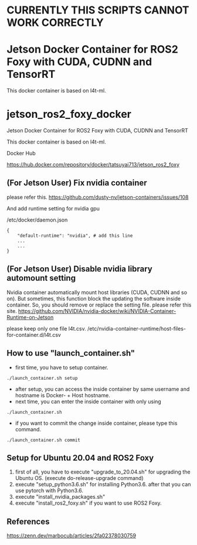 # CURRENTLY THIS SCRIPTS CANNOT WORK CORRECTLY

# Jetson Docker Container for ROS2 Foxy with CUDA, CUDNN and TensorRT

This docker container is based on l4t-ml.
# jetson_ros2_foxy_docker
Jetson Docker Container for ROS2 Foxy with CUDA, CUDNN and TensorRT

This docker container is based on l4t-ml.

Docker Hub

https://hub.docker.com/repository/docker/tatsuyai713/jetson_ros2_foxy

## (For Jetson User) Fix nvidia container
please refer this.
https://github.com/dusty-nv/jetson-containers/issues/108

And add  runtime setting for nvidia gpu

/etc/docker/daemon.json
```
{
    "default-runtime": "nvidia", # add this line
    ...
    ...
}
```

## (For Jetson User) Disable nvidia library automount setting
Nvidia container automatically mount host libraries (CUDA, CUDNN and so on).
But sometimes, this function block the updating the software inside container.
So, you should remove or replace the setting file.
please refer this site.
https://github.com/NVIDIA/nvidia-docker/wiki/NVIDIA-Container-Runtime-on-Jetson

please keep only one file l4t.csv.
/etc/nvidia-container-runtime/host-files-for-container.d/l4t.csv

## How to use "launch_container.sh"
 - first time, you have to setup container.

```
./launch_container.sh setup
```

 - after setup, you can access the inside container by same username and hostname is Docker- + Host hostname.
 - next time, you can enter the inside container with only using

```
./launch_container.sh
```
 - if you want to commit the change inside container, please type this command.

```
./launch_container.sh commit
```

## Setup for Ubuntu 20.04 and ROS2 Foxy
 1. first of all, you have to execute "upgrade_to_20.04.sh" for upgrading the Ubuntu OS. (execute do-release-upgrade command)
 2. execute "setup_python3.6.sh" for installing Python3.6. after that you can use pytorch with Python3.6. 
 3. execute "install_nvidia_packages.sh"
 4. execute "install_ros2_foxy.sh" if you want to use ROS2 Foxy.


## References
https://zenn.dev/marbocub/articles/2fa02378030759

